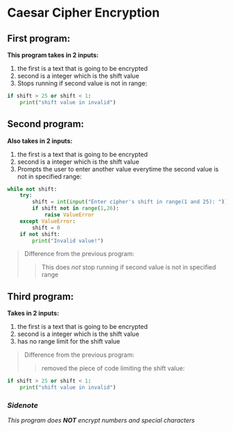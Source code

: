 # Caesar Cipher Encryption

## First program:

**This program takes in 2 inputs:**
1. the first is a text that is going to be encrypted
2. second is a integer which is the shift value
3. Stops running if second value is not in range:

```py
if shift > 25 or shift < 1:
    print("shift value in invalid")
```
## Second program:

**Also takes in 2 inputs:**
1. the first is a text that is going to be encrypted
2. second is a integer which is the shift value
3. Prompts the user to enter another value everytime the second value is not in specified range:

```py
while not shift:
    try:   
        shift = int(input("Enter cipher's shift in range(1 and 25): "))
        if shift not in range(1,26):
            raise ValueError
    except ValueError:
        shift = 0
    if not shift:
        print("Invalid value!")
```

> Difference from the previous program:
>> This does *not* stop running if second value is not in specified range

## Third program:

**Takes in 2 inputs:**
1. the first is a text that is going to be encrypted
2. second is a integer which is the shift value
3. has no range limit for the shift value

> Difference from the previous program:
>>removed the piece of code limiting the shift value:
```py
if shift > 25 or shift < 1:
    print("shift value in invalid")
```


### *Sidenote*
_This program does **NOT** encrypt numbers and special characters_